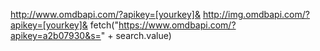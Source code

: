 http://www.omdbapi.com/?apikey=[yourkey]&
http://img.omdbapi.com/?apikey=[yourkey]&
fetch("https://www.omdbapi.com/?apikey=a2b07930&s=" + search.value)